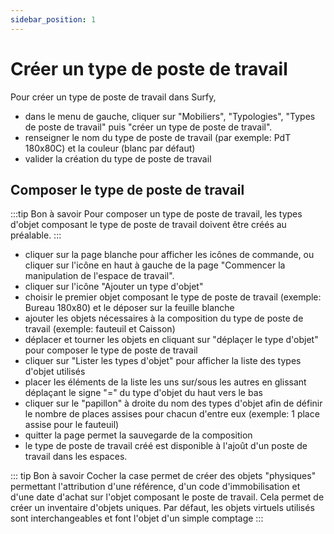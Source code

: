 ```yaml
---
sidebar_position: 1
---
```

# Créer un type de poste de travail

<Youtube code="EV6UUY1utws"/>


Pour créer un type de poste de travail dans Surfy, 

-   dans le menu de gauche, cliquer sur "Mobiliers", "Typologies", "Types de poste de travail" puis "créer un type de poste de travail".
-   renseigner le nom du type de poste de travail (par exemple: PdT 180x80C) et la couleur (blanc par défaut)
-   valider la création du type de poste de travail

## Composer le type de poste de travail
 
:::tip Bon à savoir
Pour composer un type de poste de travail, les types d'objet composant le type de poste de travail doivent être créés au préalable.
:::

 -  cliquer sur la page blanche pour afficher les icônes de commande, ou cliquer sur l'icône en haut à gauche de la page "Commencer la manipulation de l'espace de travail".
 -  cliquer sur l'icône "Ajouter un type d'objet"
 -  choisir le premier objet composant le type de poste de travail (exemple: Bureau 180x80) et le déposer sur la feuille blanche
 -  ajouter les objets nécessaires à la composition du type de poste de travail (exemple: fauteuil et Caisson)
-   déplacer et tourner les objets en cliquant sur "déplaçer le type d'objet" pour composer le type de poste de travail
-   cliquer sur "Lister les types d'objet" pour afficher la liste des types d'objet utilisés
-   placer les éléments de la liste les uns sur/sous les autres en glissant déplaçant le signe "=" du type d'objet du haut vers le bas
 -  cliquer sur le "papillon" à droite du nom des types d'objet afin de définir le nombre de places assises pour chacun d'entre eux (exemple: 1 place assise pour le fauteuil)
 -  quitter la page permet la sauvegarde de la composition
 -  le type de poste de travail créé est disponible à l'ajoût d'un poste de travail dans les espaces.
 
::: tip Bon à savoir
 Cocher la case permet de créer des objets "physiques" permettant l'attribution d'une référence, d'un code d'immobilisation et d'une date d'achat sur l'objet composant le poste de travail. Cela permet de créer un inventaire d'objets uniques.
 Par défaut, les objets virtuels utilisés sont interchangeables et font l'objet d'un simple comptage
 :::
 
 

